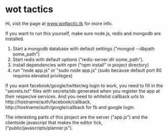 # wot tactics

Hi, visit the page at www.wottactic.tk for more info.

If you want to run this yourself, make sure node.js, redis and mongodb are installed. 

1. Start a mongodb database with default settings ("mongod --dbpath some_path")
2. Start redis with default options ("redis-server dir some_path").
3. install dependencies with npm ("npm install" in project directory)
4. run "node app.js" or "sudo node app.js" (sudo because default port 80 requires elevated privileges)

If you want facebook/google/twitter/wg login to work, you need to fill in the "secrets.txt" files with secrets/ids generated when you register the app at their respecive services. And you need to whitelist callback urls to http://hostname/auth/facebook/callback, http://hostname/auth/google/callback for fb and google login.

The interesting parts of this project are the server ("app.js") and the clientside javascript that makes the editor tick, ("public/javascripts/planner.js").
